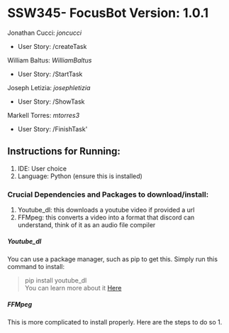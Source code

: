 # SSW345- FocusBot Version: 1.0.1  

Jonathan Cucci: *joncucci*
- User Story: /createTask

William Baltus: *WilliamBaltus*
- User Story: /StartTask

Joseph Letizia: *josephletizia*
- User Story: /ShowTask

Markell Torres: *mtorres3*
- User Story: /FinishTask'


## Instructions for Running:

1. IDE: User choice  
2. Language: Python (ensure this is installed)

### Crucial Dependencies and Packages to download/install:

1. Youtube_dl: this downloads a youtube video if provided a url
2. FFMpeg: this converts a video into a format that discord can understand, think of it as an audio file compiler

##### Youtube_dl  
You can use a package manager, such as pip to get this. Simply run this command to install:
> pip install youtube_dl  
> You can learn more about it [Here](https://pypi.org/project/youtube_dl/)  
> 
##### FFMpeg 
This is more complicated to install properly. Here are the steps to do so
1. 
